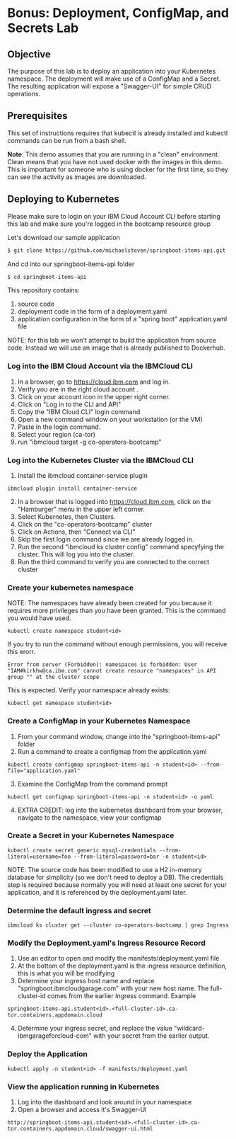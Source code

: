 # Bonus: Deployment, ConfigMap, and Secrets Lab

## Objective

The purpose of this lab is to deploy an application into your Kubernetes namespace. The deployment will make use of a ConfigMap and a Secret. The resulting application will expose a "Swagger-UI" for simple CRUD operations.

## Prerequisites

This set of instructions requires that kubectl is already installed and kubectl commands can be run from a bash shell.

**Note**: This demo assumes that you are running in a "clean" environment. Clean means that you have not used docker with the images in this demo. This is important for someone who is using docker for the first time, so they can see the activity as images are downloaded.

## Deploying to Kubernetes

Please make sure to login on your IBM Cloud Account CLI before starting this lab and make sure you're logged in the bootcamp resource group

Let's download our sample application

```bash
$ git clone https://github.com/michaelsteven/springboot-items-api.git
```

And cd into our springboot-items-api folder

```bash
$ cd springboot-items-api
```

This repository contains:

1. source code
2. deployment code in the form of a deployment.yaml
3. application configuration in the form of a "spring boot" application.yaml file

NOTE: for this lab we won't attempt to build the application from source code. Instead we will use an image that is already published to Dockerhub.

### Log into the IBM Cloud Account via the IBMCloud CLI

1. In a browser, go to https://cloud.ibm.com and log in.
2. Verify you are in the right cloud account .
3. Click on your account icon in the upper right corner.
4. Click on "Log in to the CLI and API"
5. Copy the "IBM Cloud CLI" login command
6. Open a new command window on your workstation (or the VM)
7. Paste in the login command.
8. Select your region (ca-tor)
9. run "ibmcloud target -g co-operators-bootcamp"

### Log into the Kubernetes Cluster via the IBMCloud CLI

1. Install the ibmcloud container-service plugin

```
ibmcloud plugin install container-service
```

2. In a browser that is logged into https://cloud.ibm.com, click on the "Hamburger" menu in the upper left corner.
3. Select Kubernetes, then Clusters.
4. Click on the "co-operators-bootcamp" cluster
5. Click on Actions, then "Connect via CLI"
6. Skip the first login command since we are already logged in.
7. Run the second "ibmcloud ks cluster config" command specyfying the cluster. This will log you into the cluster.
8. Run the third command to verify you are connected to the correct cluster

### Create your kubernetes namespace

NOTE: The namespaces have already been created for you because it requires more privileges than you have been granted. This is the command you would have used.

```
kubectl create namespace student<id>
```

If you try to run the command without enough permissions, you will receive this erorr.

```
Error from server (Forbidden): namespaces is forbidden: User "IAM#kirkhw@ca.ibm.com" cannot create resource "namespaces" in API group "" at the cluster scope
```

This is expected. Verify your namespace already exists:

```
kubectl get namespace student<id>
```

### Create a ConfigMap in your Kubernetes Namespace

1. From your command window, change into the "springboot-items-api" folder
2. Run a command to create a configmap from the application.yaml

```
kubectl create configmap springboot-items-api -n student<id> --from-file="application.yaml"
```

3.  Examine the ConfigMap from the command prompt

```
kubectl get configmap springboot-items-api -n student<id> -o yaml
```

4. EXTRA CREDIT: log into the kubernetes dashboard from your browser, navigate to the namespace, view your configmap

### Create a Secret in your Kubernetes Namespace

```
kubectl create secret generic mysql-credentials --from-literal=username=foo --from-literal=password=bar -n student<id>
```

NOTE: The source code has been modified to use a H2 in-memory database for simplicity (so we don't need to deploy a DB). The credentials step is required because normally you will need at least one secret for your application, and it is referenced by the deployment.yaml later.

### Determine the default ingress and secret

```
ibmcloud ks cluster get --cluster co-operators-bootcamp | grep Ingress
```

### Modify the Deployment.yaml's Ingress Resource Record

1. Use an editor to open and modify the manifests/deployment.yaml file
2. At the bottom of the deployment.yaml is the ingress resource definition, this is what you will be modifying
3. Determine your ingress host name and replace "springboot.ibmcloudgarage.com" with your new host name. The full-cluster-id comes from the earlier Ingress command. Example

```
springboot-items-api.student<id>.<full-cluster-id>.ca-tor.containers.appdomain.cloud
```

4. Determine your ingress secret, and replace the value "wildcard-ibmgarageforcloud-com" with your secret from the earlier output.

### Deploy the Application

```
kubectl apply -n student<id> -f manifests/deployment.yaml
```

### View the application running in Kubernetes

1. Log into the dashboard and look around in your namespace
2. Open a browser and access it's Swagger-UI

```
http://springboot-items-api.student<id>.<full-cluster-id>.ca-tor.containers.appdomain.cloud/swagger-ui.html
```
